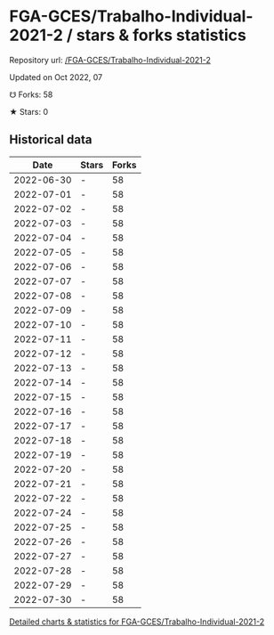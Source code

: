 # FGA-GCES/Trabalho-Individual-2021-2 / stars & forks statistics

Repository url: [/FGA-GCES/Trabalho-Individual-2021-2](https://github.com/FGA-GCES/Trabalho-Individual-2021-2)

Updated on Oct 2022, 07

☋ Forks: 58

★ Stars: 0

## Historical data
| Date | Stars | Forks |
|------|-------|-------|
| 2022-06-30 | - | 58 | 
| 2022-07-01 | - | 58 | 
| 2022-07-02 | - | 58 | 
| 2022-07-03 | - | 58 | 
| 2022-07-04 | - | 58 | 
| 2022-07-05 | - | 58 | 
| 2022-07-06 | - | 58 | 
| 2022-07-07 | - | 58 | 
| 2022-07-08 | - | 58 | 
| 2022-07-09 | - | 58 | 
| 2022-07-10 | - | 58 | 
| 2022-07-11 | - | 58 | 
| 2022-07-12 | - | 58 | 
| 2022-07-13 | - | 58 | 
| 2022-07-14 | - | 58 | 
| 2022-07-15 | - | 58 | 
| 2022-07-16 | - | 58 | 
| 2022-07-17 | - | 58 | 
| 2022-07-18 | - | 58 | 
| 2022-07-19 | - | 58 | 
| 2022-07-20 | - | 58 | 
| 2022-07-21 | - | 58 | 
| 2022-07-22 | - | 58 | 
| 2022-07-24 | - | 58 | 
| 2022-07-25 | - | 58 | 
| 2022-07-26 | - | 58 | 
| 2022-07-27 | - | 58 | 
| 2022-07-28 | - | 58 | 
| 2022-07-29 | - | 58 | 
| 2022-07-30 | - | 58 | 


[Detailed charts & statistics for FGA-GCES/Trabalho-Individual-2021-2](https://reviewgithub.com/rep/FGA-GCES/Trabalho-Individual-2021-2)
